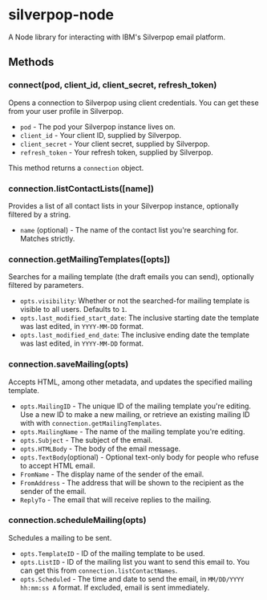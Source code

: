 # silverpop-node
A Node library for interacting with IBM's Silverpop email platform.

## Methods
### connect(pod, client\_id, client\_secret, refresh\_token)
Opens a connection to Silverpop using client credentials. You can get these from your user profile in Silverpop.

* `pod` - The pod your Silverpop instance lives on. 
* `client_id` - Your client ID, supplied by Silverpop. 
* `client_secret` - Your client secret, supplied by Silverpop.
* `refresh_token` - Your refresh token, supplied by Silverpop.

This method returns a `connection` object.

### connection.listContactLists([name])
Provides a list of all contact lists in your Silverpop instance, optionally filtered by a string.

* `name` (optional) - The name of the contact list you're searching for. Matches strictly.

### connection.getMailingTemplates([opts])
Searches for a mailing template (the draft emails you can send), optionally filtered by parameters.

* `opts.visibility`: Whether or not the searched-for mailing template is visible to all users. Defaults to `1`.
* `opts.last_modified_start_date`: The inclusive starting date the template was last edited, in `YYYY-MM-DD` format.
* `opts.last_modified_end_date`: The inclusive ending date the template was last edited, in `YYYY-MM-DD` format.

### connection.saveMailing(opts)
Accepts HTML, among other metadata, and updates the specified mailing template.

* `opts.MailingID` - The unique ID of the mailing template you're editing. Use a new ID to make a new mailing, or retrieve an existing mailing ID with with `connection.getMailingTemplates`.
* `opts.MailingName` - The name of the mailing template you're editing.
* `opts.Subject` - The subject of the email.
* `opts.HTMLBody` - The body of the email message.
* `opts.TextBody`(optional) - Optional text-only body for people who refuse to accept HTML email.  
* `FromName` - The display name of the sender of the email.
* `FromAddress` - The address that will be shown to the recipient as the sender of the email.
* `ReplyTo` - The email that will receive replies to the mailing.

### connection.scheduleMailing(opts)

Schedules a mailing to be sent. 

* `opts.TemplateID` - ID of the mailing template to be used. 
* `opts.ListID` - ID of the mailing list you want to send this email to. You can get this from `connection.listContactNames`.
* `opts.Scheduled` - The time and date to send the email, in `MM/DD/YYYY hh:mm:ss A` format. If excluded, email is sent immediately.